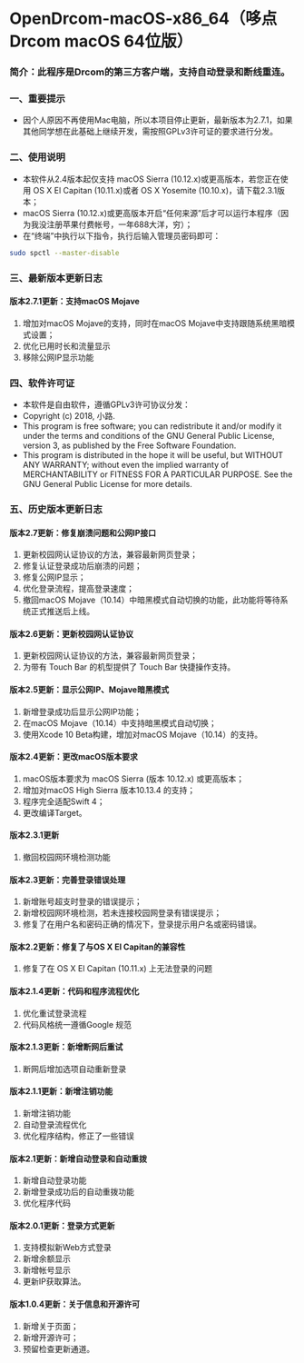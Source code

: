# OpenDrcom-macOS-x86_64（哆点Drcom macOS 64位版）
### 简介：此程序是Drcom的第三方客户端，支持自动登录和断线重连。

### 一、重要提示
- 因个人原因不再使用Mac电脑，所以本项目停止更新，最新版本为2.7.1，如果其他同学想在此基础上继续开发，需按照GPLv3许可证的要求进行分发。
  
### 二、使用说明
- 本软件从2.4版本起仅支持 macOS Sierra (10.12.x)或更高版本，若您正在使用 OS X El Capitan (10.11.x)或者 OS X Yosemite (10.10.x)，请下载2.3.1版本；
- macOS Sierra (10.12.x)或更高版本开启“任何来源”后才可以运行本程序（因为我没注册苹果付费帐号，一年688大洋，穷）；
- 在“终端”中执行以下指令，执行后输入管理员密码即可：

~~~sh
sudo spctl --master-disable
~~~

### 三、最新版本更新日志

#### 版本2.7.1更新：支持macOS Mojave
1. 增加对macOS Mojave的支持，同时在macOS Mojave中支持跟随系统黑暗模式设置；
2. 优化已用时长和流量显示
3. 移除公网IP显示功能

### 四、软件许可证
- 本软件是自由软件，遵循GPLv3许可协议分发：
- Copyright (c) 2018, 小路.
- This program is free software; you can redistribute it and/or modify it under the terms and conditions of the GNU General Public License, version 3, as published by the Free Software Foundation.
- This program is distributed in the hope it will be useful, but WITHOUT ANY WARRANTY; without even the implied warranty of MERCHANTABILITY or FITNESS FOR A PARTICULAR PURPOSE. See the GNU General Public License for more details.

### 五、历史版本更新日志

#### 版本2.7更新：修复崩溃问题和公网IP接口
1. 更新校园网认证协议的方法，兼容最新网页登录；
2. 修复认证登录成功后崩溃的问题；
3. 修复公网IP显示；
4. 优化登录流程，提高登录速度；
5. 撤回macOS Mojave（10.14）中暗黑模式自动切换的功能，此功能将等待系统正式推送后上线。

#### 版本2.6更新：更新校园网认证协议
1. 更新校园网认证协议的方法，兼容最新网页登录；
2. 为带有 Touch Bar 的机型提供了 Touch Bar 快捷操作支持。

#### 版本2.5更新：显示公网IP、Mojave暗黑模式
1. 新增登录成功后显示公网IP功能；
2. 在macOS Mojave（10.14）中支持暗黑模式自动切换；
3. 使用Xcode 10 Beta构建，增加对macOS Mojave（10.14）的支持。

#### 版本2.4更新：更改macOS版本要求
1. macOS版本要求为 macOS Sierra (版本 10.12.x) 或更高版本；
2. 增加对macOS High Sierra 版本10.13.4 的支持；
3. 程序完全适配Swift 4；
4. 更改编译Target。

#### 版本2.3.1更新
1. 撤回校园网环境检测功能

#### 版本2.3更新：完善登录错误处理
1. 新增账号超支时登录的错误提示；
2. 新增校园网环境检测，若未连接校园网登录有错误提示；
3. 修复了在用户名和密码正确的情况下，登录提示用户名或密码错误。

#### 版本2.2更新：修复了与OS X El Capitan的兼容性
1. 修复了在 OS X El Capitan (10.11.x) 上无法登录的问题

#### 版本2.1.4更新：代码和程序流程优化
1. 优化重试登录流程
2. 代码风格统一遵循Google 规范

#### 版本2.1.3更新：新增断网后重试
1. 断网后增加选项自动重新登录

#### 版本2.1.1更新：新增注销功能
1. 新增注销功能
2. 自动登录流程优化
3. 优化程序结构，修正了一些错误

#### 版本2.1更新：新增自动登录和自动重拨
1. 新增自动登录功能
2. 新增登录成功后的自动重拨功能
3. 优化程序代码

#### 版本2.0.1更新：登录方式更新
1. 支持模拟新Web方式登录
2. 新增余额显示
3. 新增帐号显示
4. 更新IP获取算法。

#### 版本1.0.4更新：关于信息和开源许可
1. 新增关于页面；
2. 新增开源许可；
3. 预留检查更新通道。
